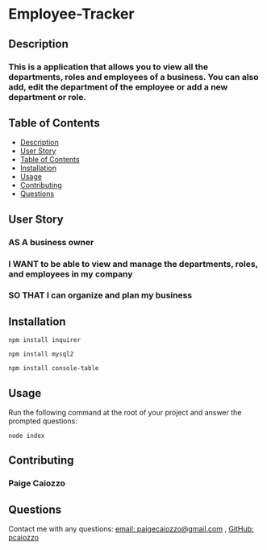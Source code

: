 # Employee-Tracker

## Description
### This is a application that allows you to view all the departments, roles and employees of a business. You can also add, edit the department of the employee or add a new department or role.

## Table of Contents
- [Description](#description)
- [User Story](#user-story)
- [Table of Contents](#table-of-contents)
- [Installation](#installation)
- [Usage](#usage)
- [Contributing](#contributing)
- [Questions](#questions)

## User Story
 
### AS A business owner
### I WANT to be able to view and manage the departments, roles, and employees in my company
### SO THAT I can organize and plan my business


## Installation

`npm install inquirer`

`npm install mysql2`

`npm install console-table`

  
## Usage
  
Run the following command at the root of your project and answer the prompted questions:
  
`node index`


## Contributing
### Paige Caiozzo

## Questions 
Contact me with any questions: [email: paigecaiozzo@gmail.com](mailto:paigecaiozzo@gmaill.com) , [GitHub: pcaiozzo](https://github.com/pcaiozzo)<br />